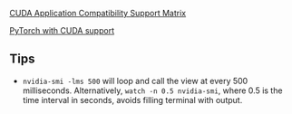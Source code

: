 
[CUDA Application Compatibility Support Matrix](https://docs.nvidia.com/deploy/cuda-compatibility/index.html#use-the-right-compat-package)

[PyTorch with CUDA support](https://stackoverflow.com/a/62361395/20015297)

## Tips

- `nvidia-smi -lms 500` will loop and call the view at every 500 milliseconds. Alternatively, `watch -n 0.5 nvidia-smi`, where 0.5 is the time interval in seconds, avoids filling terminal with output.